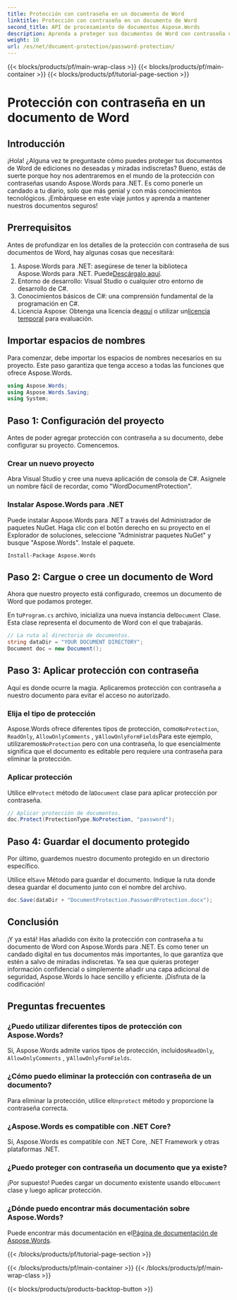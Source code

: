 ```yaml
---
title: Protección con contraseña en un documento de Word
linktitle: Protección con contraseña en un documento de Word
second_title: API de procesamiento de documentos Aspose.Words
description: Aprenda a proteger sus documentos de Word con contraseña usando Aspose.Words para .NET en esta guía detallada paso a paso.
weight: 10
url: /es/net/document-protection/password-protection/
---
```


{{< blocks/products/pf/main-wrap-class >}}
{{< blocks/products/pf/main-container >}}
{{< blocks/products/pf/tutorial-page-section >}}

# Protección con contraseña en un documento de Word

## Introducción

¡Hola! ¿Alguna vez te preguntaste cómo puedes proteger tus documentos de Word de ediciones no deseadas y miradas indiscretas? Bueno, estás de suerte porque hoy nos adentraremos en el mundo de la protección con contraseñas usando Aspose.Words para .NET. Es como ponerle un candado a tu diario, solo que más genial y con más conocimientos tecnológicos. ¡Embárquese en este viaje juntos y aprenda a mantener nuestros documentos seguros!

## Prerrequisitos

Antes de profundizar en los detalles de la protección con contraseña de sus documentos de Word, hay algunas cosas que necesitará:

1.  Aspose.Words para .NET: asegúrese de tener la biblioteca Aspose.Words para .NET. Puede[Descárgalo aquí](https://releases.aspose.com/words/net/).
2. Entorno de desarrollo: Visual Studio o cualquier otro entorno de desarrollo de C#.
3. Conocimientos básicos de C#: una comprensión fundamental de la programación en C#.
4.  Licencia Aspose: Obtenga una licencia de[aquí](https://purchase.aspose.com/buy) o utilizar un[licencia temporal](https://purchase.aspose.com/temporary-license/) para evaluación.

## Importar espacios de nombres

Para comenzar, debe importar los espacios de nombres necesarios en su proyecto. Este paso garantiza que tenga acceso a todas las funciones que ofrece Aspose.Words.

```csharp
using Aspose.Words;
using Aspose.Words.Saving;
using System;
```

## Paso 1: Configuración del proyecto

Antes de poder agregar protección con contraseña a su documento, debe configurar su proyecto. Comencemos.

### Crear un nuevo proyecto

Abra Visual Studio y cree una nueva aplicación de consola de C#. Asígnele un nombre fácil de recordar, como "WordDocumentProtection".

### Instalar Aspose.Words para .NET

Puede instalar Aspose.Words para .NET a través del Administrador de paquetes NuGet. Haga clic con el botón derecho en su proyecto en el Explorador de soluciones, seleccione "Administrar paquetes NuGet" y busque "Aspose.Words". Instale el paquete.

```shell
Install-Package Aspose.Words
```

## Paso 2: Cargue o cree un documento de Word

Ahora que nuestro proyecto está configurado, creemos un documento de Word que podamos proteger.

 En tu`Program.cs` archivo, inicializa una nueva instancia del`Document` Clase. Esta clase representa el documento de Word con el que trabajarás.

```csharp
// La ruta al directorio de documentos.
string dataDir = "YOUR DOCUMENT DIRECTORY";
Document doc = new Document();
```

## Paso 3: Aplicar protección con contraseña

Aquí es donde ocurre la magia. Aplicaremos protección con contraseña a nuestro documento para evitar el acceso no autorizado.

### Elija el tipo de protección

 Aspose.Words ofrece diferentes tipos de protección, como`NoProtection`, `ReadOnly`, `AllowOnlyComments` , y`AllowOnlyFormFields`Para este ejemplo, utilizaremos`NoProtection` pero con una contraseña, lo que esencialmente significa que el documento es editable pero requiere una contraseña para eliminar la protección.

### Aplicar protección

 Utilice el`Protect` método de la`Document` clase para aplicar protección por contraseña. 

```csharp
// Aplicar protección de documentos.
doc.Protect(ProtectionType.NoProtection, "password");
```

## Paso 4: Guardar el documento protegido

Por último, guardemos nuestro documento protegido en un directorio específico.


 Utilice el`Save` Método para guardar el documento. Indique la ruta donde desea guardar el documento junto con el nombre del archivo.

```csharp
doc.Save(dataDir + "DocumentProtection.PasswordProtection.docx");
```

## Conclusión

¡Y ya está! Has añadido con éxito la protección con contraseña a tu documento de Word con Aspose.Words para .NET. Es como tener un candado digital en tus documentos más importantes, lo que garantiza que estén a salvo de miradas indiscretas. Ya sea que quieras proteger información confidencial o simplemente añadir una capa adicional de seguridad, Aspose.Words lo hace sencillo y eficiente. ¡Disfruta de la codificación!

## Preguntas frecuentes

### ¿Puedo utilizar diferentes tipos de protección con Aspose.Words?

Sí, Aspose.Words admite varios tipos de protección, incluidos`ReadOnly`, `AllowOnlyComments` , y`AllowOnlyFormFields`.

### ¿Cómo puedo eliminar la protección con contraseña de un documento?

 Para eliminar la protección, utilice el`Unprotect` método y proporcione la contraseña correcta.

### ¿Aspose.Words es compatible con .NET Core?

Sí, Aspose.Words es compatible con .NET Core, .NET Framework y otras plataformas .NET.

### ¿Puedo proteger con contraseña un documento que ya existe?

 ¡Por supuesto! Puedes cargar un documento existente usando el`Document` clase y luego aplicar protección.

### ¿Dónde puedo encontrar más documentación sobre Aspose.Words?

 Puede encontrar más documentación en el[Página de documentación de Aspose.Words](https://reference.aspose.com/words/net/).

{{< /blocks/products/pf/tutorial-page-section >}}

{{< /blocks/products/pf/main-container >}}
{{< /blocks/products/pf/main-wrap-class >}}

{{< blocks/products/products-backtop-button >}}
